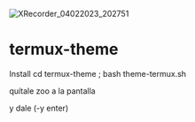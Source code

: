 ![XRecorder_04022023_202751](https://user-images.githubusercontent.com/94316140/216786092-74ec88da-f017-42aa-a2d3-6d0fe65b30fb.jpg)
# termux-theme

Install cd termux-theme ; bash theme-termux.sh

quítale zoo a la pantalla 

y dale (-y enter)
